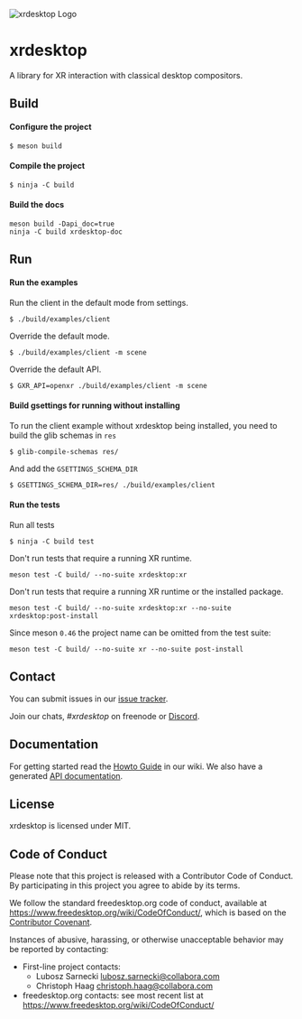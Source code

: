 ![xrdesktop Logo](doc/xrdesktop.png)

xrdesktop
=========

A library for XR interaction with classical desktop compositors.

## Build

#### Configure the project
```
$ meson build
```

#### Compile the project
```
$ ninja -C build
```

#### Build the docs
```
meson build -Dapi_doc=true
ninja -C build xrdesktop-doc
```

## Run

#### Run the examples
Run the client in the default mode from settings.

```
$ ./build/examples/client
```

Override the default mode.

```
$ ./build/examples/client -m scene
```

Override the default API.

```
$ GXR_API=openxr ./build/examples/client -m scene
```

#### Build gsettings for running without installing
To run the client example without xrdesktop being installed, you need to
build the glib schemas in `res`

```
$ glib-compile-schemas res/
```

And add the `GSETTINGS_SCHEMA_DIR`

```
$ GSETTINGS_SCHEMA_DIR=res/ ./build/examples/client
```


#### Run the tests

Run all tests

```
$ ninja -C build test
```

Don't run tests that require a running XR runtime.

```
meson test -C build/ --no-suite xrdesktop:xr
```

Don't run tests that require a running XR runtime or the installed package.

```
meson test -C build/ --no-suite xrdesktop:xr --no-suite xrdesktop:post-install
```

Since meson `0.46` the project name can be omitted from the test suite:

```
meson test -C build/ --no-suite xr --no-suite post-install
```

## Contact

You can submit issues in our [issue tracker](https://gitlab.freedesktop.org/xrdesktop/xrdesktop/issues).

Join our chats, *#xrdesktop* on freenode or [Discord](https://discord.gg/msETben).

## Documentation

For getting started read the [Howto Guide](https://gitlab.freedesktop.org/xrdesktop/xrdesktop/wikis/howto) in our wiki. We also have a generated [API documentation](https://xrdesktop.freedesktop.org/doc/).

## License

xrdesktop is licensed under MIT.

## Code of Conduct

Please note that this project is released with a Contributor Code of Conduct.
By participating in this project you agree to abide by its terms.

We follow the standard freedesktop.org code of conduct,
available at <https://www.freedesktop.org/wiki/CodeOfConduct/>,
which is based on the [Contributor Covenant](https://www.contributor-covenant.org).

Instances of abusive, harassing, or otherwise unacceptable behavior may be
reported by contacting:

* First-line project contacts:
  * Lubosz Sarnecki <lubosz.sarnecki@collabora.com>
  * Christoph Haag <christoph.haag@collabora.com>
* freedesktop.org contacts: see most recent list at <https://www.freedesktop.org/wiki/CodeOfConduct/>

